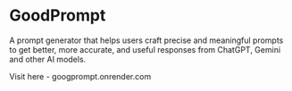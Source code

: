 # GoodPrompt
A prompt generator that helps users craft precise and meaningful prompts to get better, more accurate, and useful responses from ChatGPT, Gemini and other AI models.

Visit here - googprompt.onrender.com
